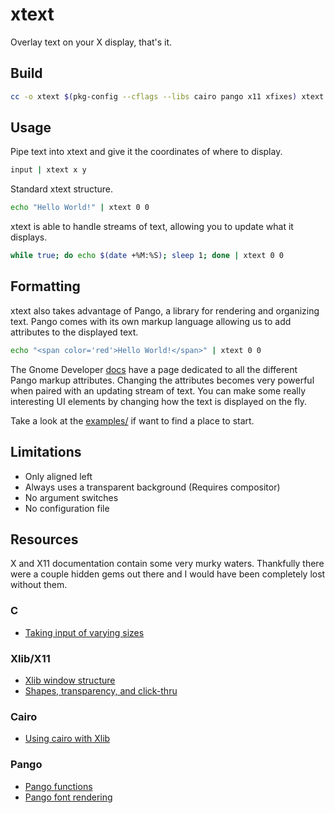 # xtext

Overlay text on your X display, that's it.

## Build

``` bash
cc -o xtext $(pkg-config --cflags --libs cairo pango x11 xfixes) xtext.c
```

## Usage

Pipe text into xtext and give it the coordinates of where to display.

```bash
input | xtext x y
```

Standard xtext structure.

```bash
echo "Hello World!" | xtext 0 0
```

xtext is able to handle streams of text, allowing you to update what it displays.

```bash
while true; do echo $(date +%M:%S); sleep 1; done | xtext 0 0
```

## Formatting

xtext also takes advantage of Pango, a library for rendering and organizing text. Pango comes with its own markup language allowing us to add attributes to the displayed text.

```bash
echo "<span color='red'>Hello World!</span>" | xtext 0 0
```

The Gnome Developer [docs](https://developer.gnome.org/pango/stable/PangoMarkupFormat.html) have a page dedicated to all the different Pango markup attributes. Changing the attributes becomes very powerful when paired with an updating stream of text. You can make some really interesting UI elements by changing how the text is displayed on the fly.

Take a look at the [examples/](examples/) if want to find a place to start.

## Limitations

+ Only aligned left
+ Always uses a transparent background (Requires compositor)
+ No argument switches
+ No configuration file

## Resources

X and X11 documentation contain some very murky waters. Thankfully there were a couple hidden gems out there and I would have been completely lost without them.

### C

+ [Taking input of varying sizes](https://c-for-dummies.com/blog/?p=2631)

### Xlib/X11

+ [Xlib window structure](https://www.lemoda.net/c/xlib-text-box/)
+ [Shapes, transparency, and click-thru](http://shallowsky.com/blog/programming/translucent-window-click-thru.html)

### Cairo

+ [Using cairo with Xlib](https://www.cairographics.org/Xlib/)

### Pango

+ [Pango functions](https://developer.gnome.org/pango/stable/pango-Layout-Objects.html)
+ [Pango font rendering](http://www.roxlu.com/2014/046/rendering-text-with-pango--cairo-and-freetype)